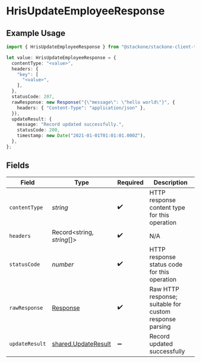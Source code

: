 # HrisUpdateEmployeeResponse

## Example Usage

```typescript
import { HrisUpdateEmployeeResponse } from "@stackone/stackone-client-ts/sdk/models/operations";

let value: HrisUpdateEmployeeResponse = {
  contentType: "<value>",
  headers: {
    "key": [
      "<value>",
    ],
  },
  statusCode: 207,
  rawResponse: new Response("{\"message\": \"hello world\"}", {
    headers: { "Content-Type": "application/json" },
  }),
  updateResult: {
    message: "Record updated successfully.",
    statusCode: 200,
    timestamp: new Date("2021-01-01T01:01:01.000Z"),
  },
};
```

## Fields

| Field                                                                 | Type                                                                  | Required                                                              | Description                                                           |
| --------------------------------------------------------------------- | --------------------------------------------------------------------- | --------------------------------------------------------------------- | --------------------------------------------------------------------- |
| `contentType`                                                         | *string*                                                              | :heavy_check_mark:                                                    | HTTP response content type for this operation                         |
| `headers`                                                             | Record<string, *string*[]>                                            | :heavy_check_mark:                                                    | N/A                                                                   |
| `statusCode`                                                          | *number*                                                              | :heavy_check_mark:                                                    | HTTP response status code for this operation                          |
| `rawResponse`                                                         | [Response](https://developer.mozilla.org/en-US/docs/Web/API/Response) | :heavy_check_mark:                                                    | Raw HTTP response; suitable for custom response parsing               |
| `updateResult`                                                        | [shared.UpdateResult](../../../sdk/models/shared/updateresult.md)     | :heavy_minus_sign:                                                    | Record updated successfully                                           |